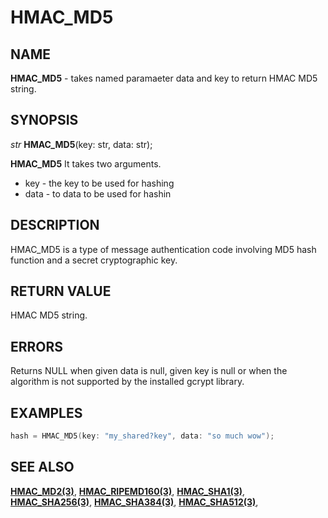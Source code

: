 # HMAC_MD5

## NAME

**HMAC_MD5** - takes named paramaeter data and key to return HMAC MD5 string.
## SYNOPSIS

*str* **HMAC_MD5**(key: str, data: str);

**HMAC_MD5** It takes two arguments.

- key - the key to be used for hashing
- data - to data to be used for hashin

## DESCRIPTION

HMAC_MD5 is a type of message authentication code involving MD5 hash function and a secret cryptographic key.


## RETURN VALUE

HMAC MD5 string.

## ERRORS

Returns NULL when given data is null, given key is null or when the algorithm is not supported by the installed gcrypt library.

## EXAMPLES

```cpp
hash = HMAC_MD5(key: "my_shared?key", data: "so much wow");
```

## SEE ALSO

**[HMAC_MD2(3)](HMAC_MD2.md)**,
**[HMAC_RIPEMD160(3)](HMAC_RIPEMD160.md)**,
**[HMAC_SHA1(3)](HMAC_SHA1.md)**,
**[HMAC_SHA256(3)](HMAC_SHA256.md)**,
**[HMAC_SHA384(3)](HMAC_SHA384.md)**,
**[HMAC_SHA512(3)](HMAC_SHA512.md)**,
